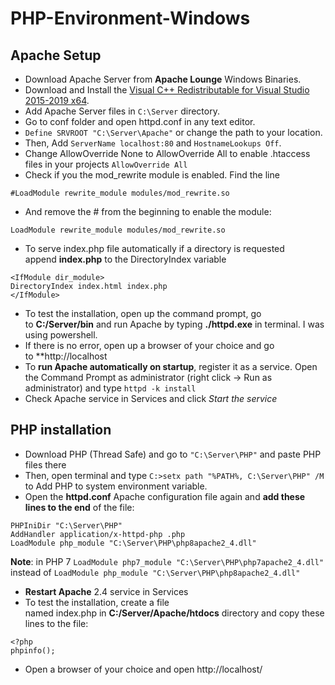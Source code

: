 # PHP-Environment-Windows

## Apache Setup

* Download Apache Server from **Apache Lounge** Windows Binaries.
* Download and Install the [Visual C++ Redistributable for Visual Studio 2015-2019 x64](https://support.microsoft.com/en-us/help/2977003/the-latest-supported-visual-c-downloads).
* Add Apache Server files in `C:\Server` directory.
* Go to conf folder and open httpd.conf in any text editor.
* `Define SRVROOT "C:\Server\Apache"` or change the path to your location.
* Then, Add `ServerName localhost:80` and `HostnameLookups Off`.
* Change AllowOverride None to AllowOverride All to enable .htaccess files in your projects `AllowOverride All`
* Check if you the mod_rewrite module is enabled. Find the line

```
#LoadModule rewrite_module modules/mod_rewrite.so
```

* And remove the # from the beginning to enable the module:

```
LoadModule rewrite_module modules/mod_rewrite.so
```

- To serve index.php file automatically if a directory is requested append **index.php** to the DirectoryIndex variable

```
<IfModule dir_module> 
DirectoryIndex index.html index.php 
</IfModule>
```

* To test the installation, open up the command prompt, go to **C:/Server/bin** and run Apache by typing **./httpd.exe** in terminal. I was using powershell.
* If there is no error, open up a browser of your choice and go to **http://localhost
* To **run Apache automatically on startup**, register it as a service. Open the Command Prompt as administrator (right click -> Run as administrator) and type `httpd -k install` 
* Check Apache service in Services and click _Start the service_


## PHP installation

* Download PHP (Thread Safe)  and go to `"C:\Server\PHP"` and paste PHP files there
* Then, open terminal and type `C:>setx path "%PATH%, C:\Server\PHP" /M` to Add PHP to system environment variable.
* Open the **httpd.conf** Apache configuration file again and **add these lines to the end** of the file:

```
PHPIniDir "C:\Server\PHP"
AddHandler application/x-httpd-php .php
LoadModule php_module "C:\Server\PHP\php8apache2_4.dll"
```

**Note**: in PHP 7 `LoadModule php7_module "C:\Server\PHP\php7apache2_4.dll"`  instead of
`LoadModule php_module "C:\Server\PHP\php8apache2_4.dll"`

* **Restart Apache** 2.4 service in Services
* To test the installation, create a file named index.php in **C:/Server/Apache/htdocs** directory and copy these lines to the file:

```
<?php 
phpinfo();
```

* Open a browser of your choice and open http://localhost/

